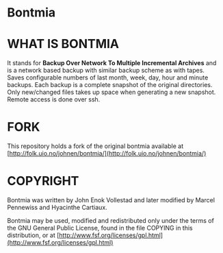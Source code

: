 Bontmia
=======

# WHAT IS BONTMIA

It stands for **Backup Over Network To Multiple Incremental Archives** and
is a network based backup with similar backup scheme as with tapes.
Saves configurable numbers of last month, week, day, hour and minute
backups. Each backup is a complete snapshot of the original
directories. Only new/changed files takes up space when generating a
new snapshot. Remote access is done over ssh.

# FORK

This repository holds a fork of the original bontmia available at
[http://folk.uio.no/johnen/bontmia/](http://folk.uio.no/johnen/bontmia/)


# COPYRIGHT

Bontmia was written by John Enok Vollestad and later modified by Marcel Pennewiss
and Hyacinthe Cartiaux.

Bontmia may be used, modified and redistributed only under the terms
of the GNU General Public License, found in the file COPYING in this
distribution, or at
[http://www.fsf.org/licenses/gpl.html](http://www.fsf.org/licenses/gpl.html)
